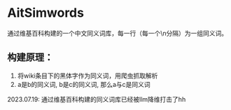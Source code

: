 # AitSimwords
通过维基百科构建的一个中文同义词库，每一行（每一个\n分隔）为一组同义词。

## 构建原理：

1. 将wiki条目下的黑体字作为同义词，用爬虫抓取解析
2. a是b的同义词, b是c的同义词, 那么a与c是同义词

2023.07.19:
通过维基百科构建的同义词库已经被llm降维打击了hh
